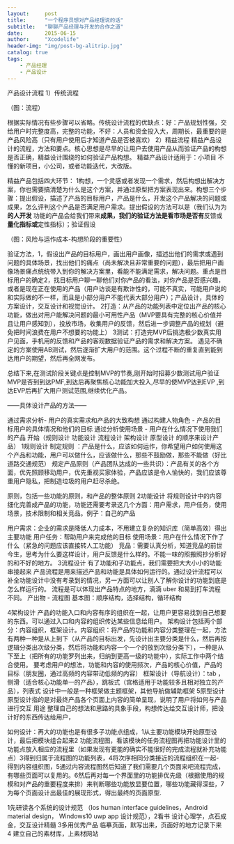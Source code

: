 ```yaml
---
layout:     post
title:      "一个程序员想对产品经理说的话"
subtitle:   "聊聊产品经理与开发的合作之道"
date:       2015-06-15
author:     "Xcodelife"
header-img: "img/post-bg-alitrip.jpg"
catalog: true
tags:
    - 产品经理
    - 产品设计
---
```

产品设计流程
1）传统流程

（图：流程）

根据实际情况有些步骤可以省略。传统设计流程的优缺点：好：产品规划性强，交给用户时完整度高，完整的功能，不好：人员和资金投入大，周期长，最重要的是产品风险高（只有用户使用后才知道产品是否被喜欢）
2）精益流程
精益产品设计的流程，方法和要点。核心思想是尽早的让用户去使用产品从而验证产品的构想是否正确，精益设计围绕的如何验证产品构想。
精益产品设计适用于：小项目 不懂的新项目，小公司，或者功能迭代，大改版。

精益产品包括四大环节：
1构想，一个灵感或者发现一个需求，然后构想出解决方案，你也需要搞清楚为什么是这个方案，并通过原型把方案表现出来。构想三个步骤：提出假设，描述了产品的目标用户，产品是什么，开发这个产品解决的问题或成果，怎么评判这个产品是否满足用户需求。提出假设的方法可以是（我们认为为**的人开发** 功能的产品会给我们带来**成果，我们的验证方法是看市场是否有**反馈或**量化指标或**定性指标）；验证假设

（图：风险与运作成本-构想阶段的重要性）

验证方法，1，假设出产品的目标用户，画出用户画像，描述出他们的需求或遇到问题的具体场景，找出他们的痛点（尚未解决且非常重要的问题），最后把用户画像场景痛点统统带入到你的解决方案里，看能不能满足需求，解决问题。重点是目标用户的确定2，找目标用户聊一聊他们对你产品的看法，对你产品是否感兴趣，或者是现在正在使用的产品（用户访谈是有欺诈性的，可能不真实，可能用户说的和实际做的不一样，而且是小部分用户不能代表大部分用户）；产品设计，具体的方案设计，交互设计和视觉设计。
2打造：从产品的功能列表中定位出产品的核心功能，做出对用户能解决问题的最小可用性产品（MVP要具有完整的核心价值并且让用户感知到），投放市场，收集用户的反馈，然后进一步调整产品的规划（避免把时间浪费在用户不想要的功能上）
3测试：打造完MVP后挑选极少数真实用户见面，手机用的反馈和产品的客观数据验证产品的需求和解决方案。 遇见不确定的方案使用AB测试，然后逐渐扩大用户的范围。这个过程不断的重复直到能到达用户的期望，然后再全网发布。

总结下来,在测试阶段关键点是控制MVP的节奏,刚开始时招募少数测试用户验证MVP是否到到达PMF,到达后再聚焦核心功能加大投入,尽早的使MVP达到EVP ,到达EVP后再扩大用户测试范围,继续优化产品。

——具体设计产品的方法——

通过需求分析- 用户的真实需求和产品的大致构想
通过构建人物角色 - 产品的目标用户的具体情况和他们的目标
通过分析使用场景 - 用户在什么情况下使用我们的产品
开始（规则设计 功能设计 流程设计 架构设计 原型设计 的顺序来设计产品）
1规则设计
制定规则 ：产品是什么，应该如何运作，你希望用户如何使用这个产品和功能，用户可以做什么，应该做什么，那些不鼓励做，那些不能做（好比道路交通规范）
规定产品原则（产品团队达成的一些共识）：产品有关的各个方面，优先照顾移动用户，优先重视买家体验，产品应该是令人愉快的，我们应该尊重用户隐私，把制造垃圾的用户赶尽杀绝。

原则，包括一些功能的原则，和产品的整体原则
2功能设计
将规则设计中的内容细化完善成产品的功能，功能还需要考录这几个方面：用户需求，用户任务，使用场景，技术限制和相关竞品。例子：自己的产品

用户需求：企业的需求是降低人力成本，不用建立复杂的知识库（简单高效）得出主要功能
用户任务：帮助用户来完成他的目标
使用场景：用户在什么情况下作了什么（紧急的问题应该直接转人工功能）
竞品：需要认真分析，知道竞品的前世今生，思考为什么要这样设计，用户反馈是什么样的。不能一味的照搬照抄分析好的和不好的地方。
3流程设计
有了功能和子功能点，我们需要把大大小小的功能串接起来
产品流程是用来描述产品和功能是具体如何运行的。通过设计流程可以补全功能设计中没有考录到的情况，另一方面可以让别人了解你设计的功能到底是怎么样运行的。
流程是可以体现出产品特点的地方，滴滴 uber 和易到打车流程不同。
产出物 - 流程图
基本图：顺序结构，选择结构，循环结构

4架构设计
产品的功能入口和内容有序的组织在一起，让用户更容易找到自己想要的东西。可以通过入口和内容的组织传达某些信息给用户。
架构设计包括两个部分：内容组织，框架设计。内容组织：将产品的功能和内容分类整理在一起，方法有两种一种是从上到下（从产品的目标出发，先设计出主要分类是什么，然后再按逻辑分类出次级分类，然后将功能和内容一个一个的放到次级分类下），一种是从下至上（把所有的功能罗列出来，归纳到更高一级的功能中），实际工作中两个结合使用。
要考虑用户的想法，功能和内容的使用频次，产品的核心价值，产品的目标（朋友圈，通过高频的内容带动低频的内容）
框架设计（导航设计）：tab ，侧滑（适合核心功能单一的产品），跳板式（宫格适用于功能较多且相对独立的产品），列表式
设计中一般是一种框架做主题框架，其他导航做辅助框架
5原型设计
原型设计指的是对最终产品各个页面上内容的简单呈现，说明了用户将如何与产品进行交互
用途 整理自己的想法和思路的具象手段，构想传达给交互设计师，把设计好的东西传达给用户，

如何设计：再大的功能也是有很多子功能点组成，1从主要功能模块开始原型设计，最后把模块组合起来2 功能流程图，看该模块的任务流程图再把功能设计里的功能点放入相应的流程里（如果发现有更能的确实不能很好的完成流程就补充功能点）3得到归属于流程图的功能列表，4将次序相同分类接近的流程组织在一起- 得到内容组织图，5通过内容流程图然后知道了我们需要几个页面来吧流程完成，有哪些页面可以复用的。6然后再对每一个界面里的功能排优先级（根据使用的规模和对产品的重要程度来排）来判断哪些功能放显要位置，哪些功能藏得深些，7为每个页面设计出最佳的展现形式，得出最终的页面原型.


1先研读各个系统的设计规范 （Ios human interface guidelines，Android material design， Windows10 uwp app 设计规范），2看书 设计心理学，点石成金，交互设计精髓  3多用优秀产品 临摹页面，默写出来，页面好的地方记录下来 4 建立自己的素材库，上素材网站



